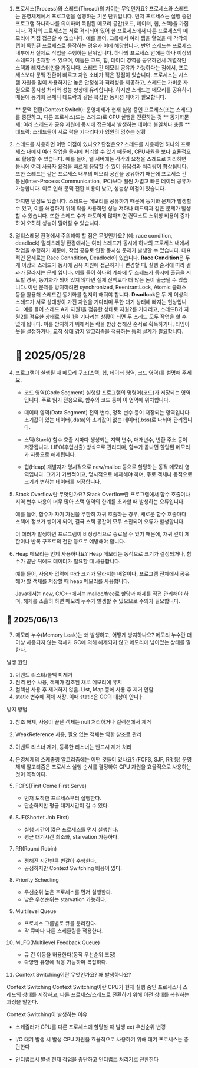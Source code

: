 1. 프로세스(Process)와 스레드(Thread)의 차이는 무엇인가요?
   프로세스와 스레드는 운영체제에서 프로그램을 실행하는 기본 단위입니다.
   먼저 프로세스는 실행 중인 프로그램 하나하나를 의미하며 독립된 메모리 공간(코드, 데이터, 힙, 스택)을 가집니다. 각각의 프로세스는 서로 격리되어 있어 한 프로세스에서 다른 프로세스의 메모리에 직접 접근할 수 없습니다. 예를 들어, 크롬에서 여러 탭을 열었을 때 각각의 탭이 독립된 프로세스로 동작하는 경우가 이에 해당합니다.
   반면 스레드는 프로세스 내부에서 실제로 작업을 수행하는 단위입니다. 하나의 프로세스 안에는 하나 이상의 스레드가 존재할 수 있으며, 이들은 코드, 힙, 데이터 영역을 공유하면서 개별적인 스택과 레지스터만을 가집니다. 스레드 간 메모리 공유가 가능하다는 점에서, 프로세스보다 문맥 전환이 빠르고 자원 소비가 적은 장점이 있습니다.
   프로세스는 시스템 자원을 많이 사용하지만 높은 안정성과 격리성을 제공하고, 스레드는 가벼운 자원으로 동시성 처리와 성능 향상에 유리합니다.
   하지만 스레드는 메모리를 공유하기 때문에 동기화 문제나 데드락과 같은 복잡한 동시성 제어가 필요합니다.

   \*\* 문맥 전환(Context Switch): 운영체제가 현재 실행 중인 프로세스(또는 스레드)를 중단하고, 다른 프로세스(또는 스레드)로 CPU 실행을 전환하는 것
   ** 동기화문제: 여러 스레드가 공유 자원에 동시에 접근해서 발생하는 데이터 불일치나 충돌
   ** 데드락: 스레드들이 서로 락을 기다리다가 영원히 멈추는 상황

2. 스레드를 사용하면 어떤 이점이 있나요? 단점은요?
   스레드를 사용하면 하나의 프로세스 내에서 여러 작업을 동시에 처리할 수 있기 때문에, CPU자원을 보다 효율적으로 활용할 수 있습니다.
   예를 들어, 웹 서버에는 각각의 요청을 스레드로 처리하면 동시에 여러 사용자 요청을 빠르게 응답할 수 있어 응답성과 처리량이 향상됩니다.
   또한 스레드는 같은 프로세스 내부의 메모리 공간을 공유하기 때문에 프로세스 간 통신(Inter-Process Communication, IPC)보다 훨씬 가볍고 빠른 데이터 공유가 가능합니다.
   이로 인해 문맥 전환 비용이 낮고, 성능상 이점이 있습니다.

   하지만 단점도 있습니다.
   스레드는 메모리를 공유하기 때문에 동기화 문제가 발생할 수 있고, 이를 해결하기 위해 락을 사용하면 성능 저하나 데드락과 같은 문제가 발생할 수 있습니다.
   또한 스레드 수가 과도하게 많아지면 컨텍스트 스위칭 비용이 증가하여 오히려 성능이 떨어질 수 있습니다.

3. 멀티스레딩 환경에서 주의해야 할 점은 무엇인가요? (예: race condition, deadlock)
   멀티스레딩 환경에서는 여러 스레드가 동시에 하나의 프로세스 내에서 작업을 수행하기 때문에, 작업 공유로 인한 동시성 문제가 발생할 수 있습니다.
   대표적인 문제로는 Race Conndition, Deadlock이 있습니다.
   **Race Condition**은 두 개 이상의 스레드가 동시에 공유 자원에 접근하거나 변경할 때, 실행 순서에 따라 결과가 달라지는 문제 입니다.
   예를 들어 하나의 계좌에 두 스레드가 동시에 출금을 시도할 경우, 동기화가 되어 있지 않다면 실제 잔액보다 더 많은 돈이 출금될 수 있습니다.
   이런 문제를 방지하려면 synchronized, ReentrantLock, Atomic 클래스 등을 활용해 스레드간 동기화를 철저히 해줘야 합니다.
   **Deadlock**은 두 개 이상의 스레드가 서로 상대방이 가진 자원을 기다리며 무한 대기 상태에 빠지는 현상입니다. 예를 들어 스레드 A가 자원1을 점유한 상태로 자원2를 기다리고, 스레드B가 자원2를 점유한 상태로 자원 1을 기다리는 상황이 되면 두 스레드 모두 작업을 할 수 없게 됩니다.
   이를 방지하기 위해서는 락을 항상 정해진 순서로 획득하거나, 타임아웃을 설정하거나, 교착 상태 감지 알고리즘을 적용하는 등의 설계가 필요합니다.

   # 📅 2025/05/28

4. 프로그램이 실행될 때 메모리 구조(스택, 힙, 데이터 영역, 코드 영역)를 설명해 주세요.

   - 코드 영역(Code Segment)
     실행할 프로그램의 명령어(코드)가 저장되는 영역입니다.
     주로 읽기 전용으로, 함수의 코드 등이 이 영역에 위치합니다.

   - 데이터 영역(Data Segment)
     전역 변수, 정적 변수 등이 저장되는 영역입니다.
     초기값이 있는 데이터(.data)와 초기값이 없는 데이터(.bss)로 나뉘어 관리됩니다.

   - 스택(Stack)
     함수 호출 시마다 생성되는 지역 변수, 매개변수, 반환 주소 등이 저장됩니다.
     LIFO(후입선출) 방식으로 관리되며, 함수가 끝나면 할당된 메모리가 자동으로 해제됩니다.

   - 힙(Heap)
     개발자가 명시적으로 new/malloc 등으로 할당하는 동적 메모리 영역입니다.
     크기가 가변적이고, 명시적으로 해제해야 하며, 주로 객체나 동적으로 크기가 변하는 데이터를 저장합니다.

5. Stack Overflow란 무엇인가요?
   Stack Overflow란 프로그램에서 함수 호출이나 지역 변수 사용이 너무 많아 스택 영역의 한계를 초과할 때 발생하는 오류입니다.

   예를 들어, 함수가 자기 자신을 무한히 재귀 호출하는 경우, 새로운 함수 호출마다 스택에 정보가 쌓이게 되어, 결국 스택 공간이 모두 소진되어 오류가 발생합니다.

   이 에러가 발생하면 프로그램이 비정상적으로 종료될 수 있기 때문에, 재귀 깊이 제한이나 반복 구조로의 전환 등으로 예방해야 합니다.

6. Heap 메모리는 언제 사용하나요?
   Heap 메모리는 동적으로 크기가 결정되거나, 함수가 끝난 뒤에도 데이터가 필요할 때 사용합니다.

   예를 들어, 사용자 입력에 따라 크기가 달라지는 배열이나, 프로그램 전체에서 공유해야 할 객체를 저장할 때 heap 메모리를 사용합니다.

   Java에서는 new, C/C++에서는 malloc/free로 할당과 해제를 직접 관리해야 하며, 해제를 소홀히 하면 메모리 누수가 발생할 수 있으므로 주의가 필요합니다.

## 📅 2025/06/13

7. 메모리 누수(Memory Leak)는 왜 발생하고, 어떻게 방지하나요?
   메모리 누수란 더 이상 사용되지 않는 객체가 GC에 의해 해제되지 않고 메모리에 남아있는 상태를 말한다.

발생 원인

1. 이벤트 리스터/콜백 미제거
2. 전역 변수 사용, 객체가 참조된 채로 메모리에 유지
3. 컬렉션 사용 후 제거하지 않음. List, Map 등에 사용 후 제거 안함
4. static 변수에 객체 저장. 이때 static은 GC의 대상이 안디ㅏ.

방지 방법

1. 참조 해제, 사용이 끝난 객체는 null 처리하거나 컬렉션에서 제거
2. WeakReference 사용, 필요 없는 객체는 약한 참조로 관리
3. 이벤트 리스너 제거, 등록한 리스너는 반드시 제거 처리

4. 운영체제의 스케줄링 알고리즘에는 어떤 것들이 있나요? (FCFS, SJF, RR 등)
   운영체제 알고리즘은 프로세스 실행 순서를 결정하여 CPU 자원을 효율적으로 사용하는 것이 목적이다.

5. FCFS(First Come First Serve)
   - 먼저 도착한 프로세스부터 실행한다.
   - 단순하지만 평균 대기시간이 길 수 있다.
6. SJF(Shortet Job First)

   - 실행 시간이 짧은 프로세스를 먼저 실행한다.
   - 평균 대기시간 최소화, starvation 가능하다.

7. RR(Round Robin)

   - 정해진 시간만큼 번갈아 수행한다.
   - 공정하지만 Context Switching 비용이 있다.

8. Priority Schedling

   - 우선순위 높은 프로세스를 먼저 실행한다.
   - 낮은 우선순위는 starvation 가능하다.

9. Multilevel Queue

   - 프로세스 그룹별로 큐를 분리한다.
   - 각 큐마다 다른 스케줄링을 적용한다.

10. MLFQ(Multilevel Feedback Queue)

    - 큐 간 이동을 허용한다(동적 우선순위 조정)
    - 다양한 유형에 적응 가능하며 복잡하다.

11. Context Switching이란 무엇인가요? 왜 발생하나요?

Context Switching
Context Switching이란 CPU가 현재 실행 중인 프로세스나 스레드의 상태를 저장하고, 다른 프로세스/스레드로 전환하기 위해 이전 상태를 복원하는 과정을 말한다.

Context Switching이 발생하는 이유

- 스케줄러가 CPU를 다른 프로세스에 할당할 때 발생
  ex) 우선순위 변경

- I/O 대기 발생 시 발생
  CPU 자원을 효율적으로 사용하기 위해 대기 프로세스는 중단한다

- 인터럽트시 발생
  현재 작업을 중단하고 인터럽트 처리기로 전환한다
